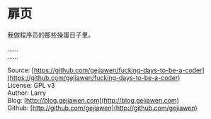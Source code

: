 # 扉页

我做程序员的那些操蛋日子里。

......  
......  


Source: [https://github.com/gejiawen/fucking-days-to-be-a-coder](https://github.com/gejiawen/fucking-days-to-be-a-coder)  
License: GPL v3  
Author: Larry  
Blog: [http://blog.gejiawen.com](http://blog.gejiawen.com)  
Github: [http://github.com/gejiawen](http://github.com/gejiawen)  

